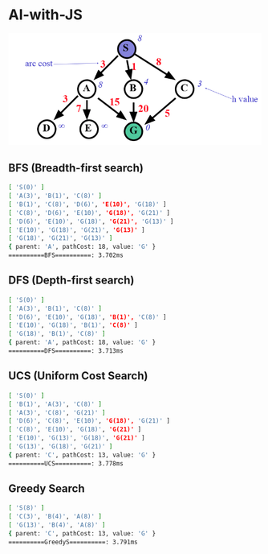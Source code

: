 # AI-with-JS

![Graph](./Graph.png)

## BFS (Breadth-first search)

```bash
[ 'S(0)' ]
[ 'A(3)', 'B(1)', 'C(8)' ]
[ 'B(1)', 'C(8)', 'D(6)', 'E(10)', 'G(18)' ]
[ 'C(8)', 'D(6)', 'E(10)', 'G(18)', 'G(21)' ]
[ 'D(6)', 'E(10)', 'G(18)', 'G(21)', 'G(13)' ]
[ 'E(10)', 'G(18)', 'G(21)', 'G(13)' ]
[ 'G(18)', 'G(21)', 'G(13)' ]
{ parent: 'A', pathCost: 18, value: 'G' }
==========BFS==========: 3.702ms
```

## DFS (Depth-first search)

```bash
[ 'S(0)' ]
[ 'A(3)', 'B(1)', 'C(8)' ]
[ 'D(6)', 'E(10)', 'G(18)', 'B(1)', 'C(8)' ]
[ 'E(10)', 'G(18)', 'B(1)', 'C(8)' ]
[ 'G(18)', 'B(1)', 'C(8)' ]
{ parent: 'A', pathCost: 18, value: 'G' }
==========DFS==========: 3.713ms
```

## UCS (Uniform Cost Search)

```bash
[ 'S(0)' ]
[ 'B(1)', 'A(3)', 'C(8)' ]
[ 'A(3)', 'C(8)', 'G(21)' ]
[ 'D(6)', 'C(8)', 'E(10)', 'G(18)', 'G(21)' ]
[ 'C(8)', 'E(10)', 'G(18)', 'G(21)' ]
[ 'E(10)', 'G(13)', 'G(18)', 'G(21)' ]
[ 'G(13)', 'G(18)', 'G(21)' ]
{ parent: 'C', pathCost: 13, value: 'G' }
==========UCS==========: 3.778ms
```

## Greedy Search

```bash
[ 'S(8)' ]
[ 'C(3)', 'B(4)', 'A(8)' ]
[ 'G(13)', 'B(4)', 'A(8)' ]
{ parent: 'C', pathCost: 13, value: 'G' }
==========GreedyS==========: 3.791ms
```
